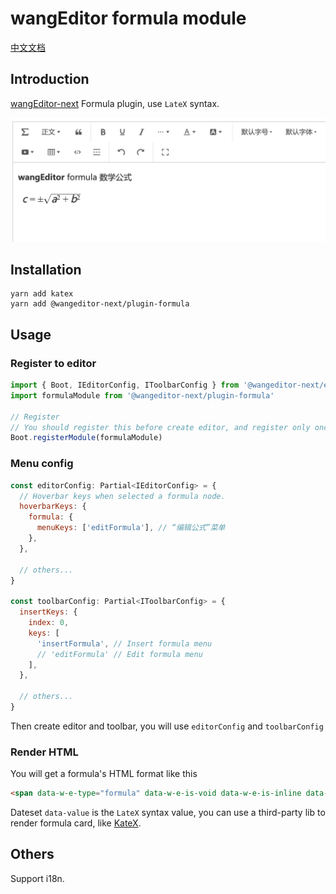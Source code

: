 # wangEditor formula module

[中文文档](./README.md)

## Introduction

[wangEditor-next](https://wangeditor-next.github.io/docs/en/) Formula plugin, use `LateX` syntax.

![](./_img/demo.png)

## Installation

```shell
yarn add katex
yarn add @wangeditor-next/plugin-formula
```

## Usage

### Register to editor


```js
import { Boot, IEditorConfig, IToolbarConfig } from '@wangeditor-next/editor'
import formulaModule from '@wangeditor-next/plugin-formula'

// Register
// You should register this before create editor, and register only once (not repeatedly).
Boot.registerModule(formulaModule)
```

### Menu config

```js
const editorConfig: Partial<IEditorConfig> = {
  // Hoverbar keys when selected a formula node.
  hoverbarKeys: {
    formula: {
      menuKeys: ['editFormula'], // “编辑公式”菜单
    },
  },

  // others...
}

const toolbarConfig: Partial<IToolbarConfig> = {
  insertKeys: {
    index: 0,
    keys: [
      'insertFormula', // Insert formula menu
      // 'editFormula' // Edit formula menu
    ],
  },

  // others...
}
```

Then create editor and toolbar, you will use `editorConfig` and `toolbarConfig`

### Render HTML

You will get a formula's HTML format like this

```html
<span data-w-e-type="formula" data-w-e-is-void data-w-e-is-inline data-value="c = \\pm\\sqrt{a^2 + b^2}"></span>
```

Dateset `data-value` is the `LateX` syntax value, you can use a third-party lib to render formula card, like [KateX](https://katex.org/).

## Others

Support i18n.
